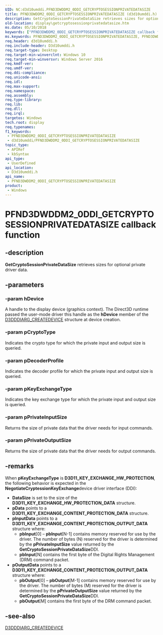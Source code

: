 ```yaml
---
UID: NC:d3d10umddi.PFND3DWDDM2_0DDI_GETCRYPTOSESSIONPRIVATEDATASIZE
title: PFND3DWDDM2_0DDI_GETCRYPTOSESSIONPRIVATEDATASIZE (d3d10umddi.h)
description: GetCryptoSessionPrivateDataSize retrieves sizes for optional private driver data.
old-location: display\getcryptosessionprivatedatasize.htm
ms.date: 05/10/2018
keywords: ["PFND3DWDDM2_0DDI_GETCRYPTOSESSIONPRIVATEDATASIZE callback function"]
ms.keywords: PFND3DWDDM2_0DDI_GETCRYPTOSESSIONPRIVATEDATASIZE, PFND3DWDDM2_0DDI_GETCRYPTOSESSIONPRIVATEDATASIZE callback, d3d10umddi/pfnGetCryptoSessionPrivateDataSize, display.getcryptosessionprivatedatasize, pfnGetCryptoSessionPrivateDataSize, pfnGetCryptoSessionPrivateDataSize callback function [Display Devices]
req.header: d3d10umddi.h
req.include-header: D3d10umddi.h
req.target-type: Desktop
req.target-min-winverclnt: Windows 10
req.target-min-winversvr: Windows Server 2016
req.kmdf-ver: 
req.umdf-ver: 
req.ddi-compliance: 
req.unicode-ansi: 
req.idl: 
req.max-support: 
req.namespace: 
req.assembly: 
req.type-library: 
req.lib: 
req.dll: 
req.irql: 
targetos: Windows
tech.root: display
req.typenames: 
f1_keywords:
 - PFND3DWDDM2_0DDI_GETCRYPTOSESSIONPRIVATEDATASIZE
 - d3d10umddi/PFND3DWDDM2_0DDI_GETCRYPTOSESSIONPRIVATEDATASIZE
topic_type:
 - APIRef
 - kbSyntax
api_type:
 - UserDefined
api_location:
 - D3d10umddi.h
api_name:
 - PFND3DWDDM2_0DDI_GETCRYPTOSESSIONPRIVATEDATASIZE
product:
 - Windows
---
```


# PFND3DWDDM2_0DDI_GETCRYPTOSESSIONPRIVATEDATASIZE callback function


## -description

<b>GetCryptoSessionPrivateDataSize</b> retrieves sizes for optional private driver data.

## -parameters

### -param hDevice

A handle to the display device (graphics context). The Direct3D runtime passed the user-mode driver this handle as the <b>hDevice</b> member of the <a href="/windows-hardware/drivers/ddi/d3dumddi/ns-d3dumddi-_d3dddiarg_createdevice">D3DDDIARG_CREATEDEVICE</a> structure at device creation.

### -param pCryptoType

Indicates the crypto type for which the private input and output size is queried.

### -param pDecoderProfile

Indicates the decoder profile for which the private input and output size is queried.

### -param pKeyExchangeType

Indicates the key exchange type for which the private input and output size is queried.

### -param pPrivateInputSize

Returns the size of private data that the driver needs for input commands.

### -param pPrivateOutputSize

Returns the size of private data that the driver needs for output commands.

## -remarks

When <b>pKeyExchangeType</b> is <b>D3D11_KEY_EXCHANGE_HW_PROTECTION</b>, the following behavior is expected in the <b>NegotiateCryptessionKeyExchange</b>device driver interface (DDI):

<ul>
<li><b>DataSize</b> is set to the size of the <b>D3D11_KEY_EXCHANGE_HW_PROTECTION_DATA</b> structure.

</li>
<li><b>pData</b> points to a <b>D3D11_KEY_EXCHANGE_CONTENT_PROTECTION_DATA</b> structure.</li>
<li>
<b>pInputData</b> points to a <b>D3D11_KEY_EXCHANGE_CONTENT_PROTECTION_OUTPUT_DATA</b> structure where:

<ul>
<li><b>pbInput</b>[0] – <b>pbInput</b>[N-1] contains memory reserved for use by the driver. The number of bytes (N) reserved for the driver is determined by the <b>pPrivateInputSize</b> value returned by the <b>GetCryptoSessionPrivateDataSize</b>DDI.</li>
<li><b>pbInput</b>[N] contains the first byte of the Digital Rights Management (DRM) command packet.</li>
</ul>
</li>
<li>
<b>pOutputData</b> points to a <b>D3D11_KEY_EXCHANGE_CONTENT_PROTECTION_OUTPUT_DATA</b> structure where:

<ul>
<li><b>pbOutput</b>[0] – <b>pbOutput</b>[M-1] contains memory reserved for use by the driver. The number of bytes (M) reserved for the driver is determined by the <b>pPrivateOutputSize</b> value returned by the <b>GetCryptoSessionPrivateDataSize</b>DDI.</li>
<li><b>pbOutput</b>[M] contains the first byte of the DRM command packet.</li>
</ul>
</li>
</ul>

## -see-also

<a href="/windows-hardware/drivers/ddi/d3dumddi/ns-d3dumddi-_d3dddiarg_createdevice">D3DDDIARG_CREATEDEVICE</a>


